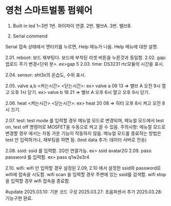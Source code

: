 # 영천 스마트벌통 펌웨어

1. Built in led
1~3번
1번. 와이파이 연결.
2번. 밸브A.
3번. 밸브B.

2. Serial commend

Serial 접속 상태에서 엔터키를 누르면, Help 메뉴가 나옴.
Help 메뉴에 대한 설명.

2.01. reboot: 보드 재부팅다. 보드에 부착된 리셋 버튼을 누른것과 동일함.
2.02. gap: 업로드 주기 변경<단위 분>. ex>gap 5
2.03. time: DS3231 rtc모듈의 시간을 표시.

2.04. sensor: sht3x의 온습도, 수위 표시.

2.05. valve a,b <켜는시간> <닫는시간>: 
      ex> valve a 09 13 => 밸브 A 오전 9시 열고 오후 1시 닫기.
      ex> valve b 18 21 => 밸브 A 오후 6시 열고 오후 9시 닫기.

2.06. heat <켜는시간> <닫는시간>:
      ex> heat 20 08 => 히터 오후 8시 켜고 오전 8시 끄기.

2.07. test: test mode 를 입력할 경우 메뉴얼 모드로 변경되며,
메뉴얼 모드에서 test on, test off 명령어로 MOSFET을 수동으로 켜고 끌 수 있음. 
주의사항: 메뉴얼 모드로 변경할 경우 에서는 자동 가온 기능이 작동하지 않음. 메뉴얼 모드를 종료하는 방법은 test 만 입력하거나, 재부팅을 하면 됨. (test data 추가: 데이터 서버로 전송)

2.08. ssid: ssid 를 입력함. 2G만 연결가능. ex> ssid avatar2G
2.09. pass: password 를 입력함. ex> pass q1w2e3r4

2.10. wifi: wifi 만 입력할 경우 설정된 2.09, 2.10 에서 설정한 ssid와 password로 wifi에 접속을 시도함.
wifi scan 을 입력할 경우 주변에 있는 ssid를 검색함.
wifi stop을 입력할 경우 wifi 접속을 종료함.

#update
2025.03.10: 기본 코드 구성
2025.03.27: 초음파센서 추가
2025.03.28: 기능구현 완료.